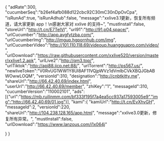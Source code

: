 {
"adRate":300,
"cucumberSeq":"b26ef4afb088d122cbc92C30mC30nDpOvCpa",
"isRunAd":true,
"isRunAdhub":false,
"message":"xxlive3.1更新，恢复所有频道，请大家更新 app！\n感谢大家对 xxlive 的支持~",
"mustInstall":false,
"storeUrl":"http://t.cn/E7TeIVl",
"url91":"http://91.p04.space/",
"urlCucumber":"http://app.avgfytzba.com/",
"urlCucumberImg":"http://imgup.hgpornhub.com/img",
"urlCucumberVideo":"http://101.110.118.69/videoup.huangguapro.com/video/",
"urlDownload":"https://raw.githubusercontent.com/xxlive520/version/master/xxlive1.2.apk",
"urlLive2":"http://qm3.top/",
"urlTiktok":"http://api88.iicp.net:88/",
"urlTorrent":"http://ps567.us/",
"newliveToken":"V0RvUG1WW1Y8Ul8AF11VQjpWVz1dVmlbCVkXBQJGbABWOwwLOQM",
"versionId":310,
"designation":"http://cnbtkitty.me",
"shareUrl":"http://66.42.40.69/index.html",
"userUrl":"http://66.42.40.69/member",
"zhiKey":"1",
"messageId":310,
"cucumberVersion":"110002101",
"ads":[{"url":"https://mb.ruilinmm.com/bf333f195f7a4ea5cc937a17593005e9","img":"http://66.42.40.69/01.jpg"}],
"kami":{
"kamiUrl":"http://t.cn/EvXhvGH",
"messageId":2,
"versionId":220,
"shareUrl":"http://104.238.128.165/app.html",
"message":"xxlive3.0更新，修复所有异常。",
"mustInstall":false,
"urlDownload":"https://www.lanzous.com/i1x064j"

}
}
